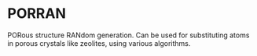 # PORRAN

PORous structure RANdom generation. Can be used for substituting atoms in porous crystals like zeolites, using various algorithms.